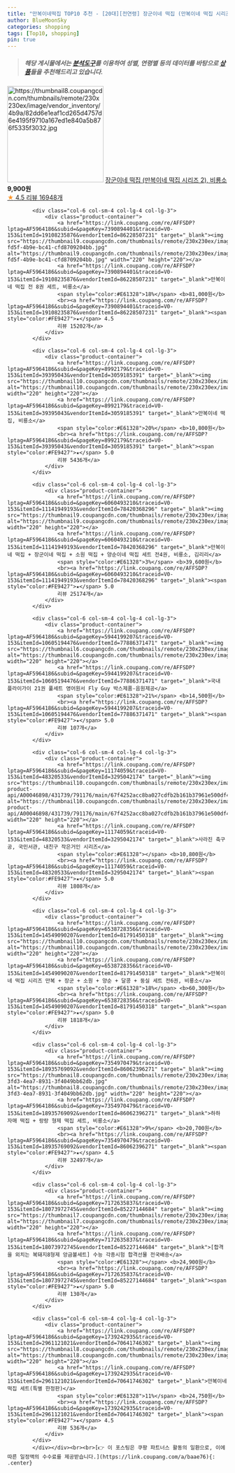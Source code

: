 ```yaml
---
title: "만복이네떡집 TOP10 추천 - [20대][전연령] 장군이네 떡집 (만복이네 떡집 시리즈 2), 비룡소"
author: BlueMoonSky
categories: shopping
tags: [Top10, shopping]
pin: true
---
```


> ##### 해당 게시물에서는 [**분석도구**](https://itemscout.io/)를 이용하여 **성별**, **연령별** 등의 데이터를 바탕으로 [**상품**](https://link.coupang.com/a/baae76)들을 추천해드리고 있습니다.
<div class="container"><div class="row">
            <div class="col-6 col-sm-4 col-lg-4 col-lg-3">
                <div class="product-container">
                    <a href="https://link.coupang.com/re/AFFSDP?lptag=AF5964186&subid=&pageKey=7188121944&traceid=V0-153&itemId=18142771679&vendorItemId=86827221343" target="_blank"><img src="https://thumbnail8.coupangcdn.com/thumbnails/remote/230x230ex/image/vendor_inventory/4b9a/82dd6e1eaf1cd265d4757d6e4195f9710a167ed1e840a5b876f5335f3032.jpg" alt="https://thumbnail8.coupangcdn.com/thumbnails/remote/230x230ex/image/vendor_inventory/4b9a/82dd6e1eaf1cd265d4757d6e4195f9710a167ed1e840a5b876f5335f3032.jpg" width="220" height="220"></a>
                    <a href="https://link.coupang.com/re/AFFSDP?lptag=AF5964186&subid=&pageKey=7188121944&traceid=V0-153&itemId=18142771679&vendorItemId=86827221343" target="_blank">장군이네 떡집 (만복이네 떡집 시리즈 2), 비룡소</a>
                    <span style="color:#E61328"></span> <b>9,900원</b>
                    <br><a href="https://link.coupang.com/re/AFFSDP?lptag=AF5964186&subid=&pageKey=7188121944&traceid=V0-153&itemId=18142771679&vendorItemId=86827221343" target="_blank"><span style="color:#FE9427">★</span> 4.5
                    리뷰 16948개</a>
                </div>
            </div>
            
            <div class="col-6 col-sm-4 col-lg-4 col-lg-3">
                <div class="product-container">
                    <a href="https://link.coupang.com/re/AFFSDP?lptag=AF5964186&subid=&pageKey=7390894401&traceid=V0-153&itemId=19108235876&vendorItemId=86228507231" target="_blank"><img src="https://thumbnail9.coupangcdn.com/thumbnails/remote/230x230ex/image/retail/images/2023/06/09/17/7/f376e6b6-fd5f-4b9e-bc41-cfd8709204bb.jpg" alt="https://thumbnail9.coupangcdn.com/thumbnails/remote/230x230ex/image/retail/images/2023/06/09/17/7/f376e6b6-fd5f-4b9e-bc41-cfd8709204bb.jpg" width="220" height="220"></a>
                    <a href="https://link.coupang.com/re/AFFSDP?lptag=AF5964186&subid=&pageKey=7390894401&traceid=V0-153&itemId=19108235876&vendorItemId=86228507231" target="_blank">만복이네 떡집 전 8권 세트, 비룡소</a>
                    <span style="color:#E61328">18%</span> <b>81,000원</b>
                    <br><a href="https://link.coupang.com/re/AFFSDP?lptag=AF5964186&subid=&pageKey=7390894401&traceid=V0-153&itemId=19108235876&vendorItemId=86228507231" target="_blank"><span style="color:#FE9427">★</span> 4.5
                    리뷰 15202개</a>
                </div>
            </div>
            
            <div class="col-6 col-sm-4 col-lg-4 col-lg-3">
                <div class="product-container">
                    <a href="https://link.coupang.com/re/AFFSDP?lptag=AF5964186&subid=&pageKey=8992179&traceid=V0-153&itemId=39395043&vendorItemId=3059185391" target="_blank"><img src="https://thumbnail10.coupangcdn.com/thumbnails/remote/230x230ex/image/vendor_inventory/d083/8459119574a903d7b467de5932d2301e37c0a2c63139f778a8d359ee9f96.jpg" alt="https://thumbnail10.coupangcdn.com/thumbnails/remote/230x230ex/image/vendor_inventory/d083/8459119574a903d7b467de5932d2301e37c0a2c63139f778a8d359ee9f96.jpg" width="220" height="220"></a>
                    <a href="https://link.coupang.com/re/AFFSDP?lptag=AF5964186&subid=&pageKey=8992179&traceid=V0-153&itemId=39395043&vendorItemId=3059185391" target="_blank">만복이네 떡집, 비룡소</a>
                    <span style="color:#E61328">20%</span> <b>10,800원</b>
                    <br><a href="https://link.coupang.com/re/AFFSDP?lptag=AF5964186&subid=&pageKey=8992179&traceid=V0-153&itemId=39395043&vendorItemId=3059185391" target="_blank"><span style="color:#FE9427">★</span> 5.0
                    리뷰 5436개</a>
                </div>
            </div>
            
            <div class="col-6 col-sm-4 col-lg-4 col-lg-3">
                <div class="product-container">
                    <a href="https://link.coupang.com/re/AFFSDP?lptag=AF5964186&subid=&pageKey=6060493210&traceid=V0-153&itemId=11141949193&vendorItemId=78420368296" target="_blank"><img src="https://thumbnail9.coupangcdn.com/thumbnails/remote/230x230ex/image/rs_quotation_api/kqst7bzd/6931786d2ac540a1b95c5b064717df98.jpg" alt="https://thumbnail9.coupangcdn.com/thumbnails/remote/230x230ex/image/rs_quotation_api/kqst7bzd/6931786d2ac540a1b95c5b064717df98.jpg" width="220" height="220"></a>
                    <a href="https://link.coupang.com/re/AFFSDP?lptag=AF5964186&subid=&pageKey=6060493210&traceid=V0-153&itemId=11141949193&vendorItemId=78420368296" target="_blank">만복이네 떡집 + 장군이네 떡집 + 소원 떡집 + 양순이네 떡집 세트 전4권, 비룡소, 김리리</a>
                    <span style="color:#E61328">3%</span> <b>39,600원</b>
                    <br><a href="https://link.coupang.com/re/AFFSDP?lptag=AF5964186&subid=&pageKey=6060493210&traceid=V0-153&itemId=11141949193&vendorItemId=78420368296" target="_blank"><span style="color:#FE9427">★</span> 5.0
                    리뷰 25174개</a>
                </div>
            </div>
            
            <div class="col-6 col-sm-4 col-lg-4 col-lg-3">
                <div class="product-container">
                    <a href="https://link.coupang.com/re/AFFSDP?lptag=AF5964186&subid=&pageKey=5944199207&traceid=V0-153&itemId=10605194476&vendorItemId=77886371471" target="_blank"><img src="https://thumbnail6.coupangcdn.com/thumbnails/remote/230x230ex/image/vendor_inventory/beac/20eab756978fcdc8e5d161eeb7a69dc190f8fd5d1997359d298081690cc8.jpg" alt="https://thumbnail6.coupangcdn.com/thumbnails/remote/230x230ex/image/vendor_inventory/beac/20eab756978fcdc8e5d161eeb7a69dc190f8fd5d1997359d298081690cc8.jpg" width="220" height="220"></a>
                    <a href="https://link.coupang.com/re/AFFSDP?lptag=AF5964186&subid=&pageKey=5944199207&traceid=V0-153&itemId=10605194476&vendorItemId=77886371471" target="_blank">국내 플라이가이 21권 풀세트 영어원서 Fly Guy 박스제품-음원제공</a>
                    <span style="color:#E61328">21%</span> <b>14,500원</b>
                    <br><a href="https://link.coupang.com/re/AFFSDP?lptag=AF5964186&subid=&pageKey=5944199207&traceid=V0-153&itemId=10605194476&vendorItemId=77886371471" target="_blank"><span style="color:#FE9427">★</span> 5.0
                    리뷰 107개</a>
                </div>
            </div>
            
            <div class="col-6 col-sm-4 col-lg-4 col-lg-3">
                <div class="product-container">
                    <a href="https://link.coupang.com/re/AFFSDP?lptag=AF5964186&subid=&pageKey=11174059&traceid=V0-153&itemId=48320533&vendorItemId=3295042174" target="_blank"><img src="https://thumbnail10.coupangcdn.com/thumbnails/remote/230x230ex/image/retail-product-api/A00046898/431739/791176/main/67f4252acc8ba027cdfb2b161b37961e500df4fc8ea9e50a572b23c6d853ce8e.jpg" alt="https://thumbnail10.coupangcdn.com/thumbnails/remote/230x230ex/image/retail-product-api/A00046898/431739/791176/main/67f4252acc8ba027cdfb2b161b37961e500df4fc8ea9e50a572b23c6d853ce8e.jpg" width="220" height="220"></a>
                    <a href="https://link.coupang.com/re/AFFSDP?lptag=AF5964186&subid=&pageKey=11174059&traceid=V0-153&itemId=48320533&vendorItemId=3295042174" target="_blank">사라진 축구공, 국민서관, 내친구 작은거인 시리즈</a>
                    <span style="color:#E61328"></span> <b>10,800원</b>
                    <br><a href="https://link.coupang.com/re/AFFSDP?lptag=AF5964186&subid=&pageKey=11174059&traceid=V0-153&itemId=48320533&vendorItemId=3295042174" target="_blank"><span style="color:#FE9427">★</span> 5.0
                    리뷰 1808개</a>
                </div>
            </div>
            
            <div class="col-6 col-sm-4 col-lg-4 col-lg-3">
                <div class="product-container">
                    <a href="https://link.coupang.com/re/AFFSDP?lptag=AF5964186&subid=&pageKey=6538728356&traceid=V0-153&itemId=14549090207&vendorItemId=81791450318" target="_blank"><img src="https://thumbnail10.coupangcdn.com/thumbnails/remote/230x230ex/image/rs_quotation_api/0u6teyfl/6d1fe9f172bd408ab96f877a0fd35580.jpg" alt="https://thumbnail10.coupangcdn.com/thumbnails/remote/230x230ex/image/rs_quotation_api/0u6teyfl/6d1fe9f172bd408ab96f877a0fd35580.jpg" width="220" height="220"></a>
                    <a href="https://link.coupang.com/re/AFFSDP?lptag=AF5964186&subid=&pageKey=6538728356&traceid=V0-153&itemId=14549090207&vendorItemId=81791450318" target="_blank">만복이네 떡집 시리즈 만복 + 장군 + 소원 + 양순 + 달콩 + 둥실 세트 전6권, 비룡소</a>
                    <span style="color:#E61328">18%</span> <b>60,300원</b>
                    <br><a href="https://link.coupang.com/re/AFFSDP?lptag=AF5964186&subid=&pageKey=6538728356&traceid=V0-153&itemId=14549090207&vendorItemId=81791450318" target="_blank"><span style="color:#FE9427">★</span> 5.0
                    리뷰 1818개</a>
                </div>
            </div>
            
            <div class="col-6 col-sm-4 col-lg-4 col-lg-3">
                <div class="product-container">
                    <a href="https://link.coupang.com/re/AFFSDP?lptag=AF5964186&subid=&pageKey=7354970479&traceid=V0-153&itemId=18935769092&vendorItemId=86062396271" target="_blank"><img src="https://thumbnail8.coupangcdn.com/thumbnails/remote/230x230ex/image/retail/images/2023/05/24/9/4/2aac13d2-3fd3-4ea7-8931-3f4049bb62db.jpg" alt="https://thumbnail8.coupangcdn.com/thumbnails/remote/230x230ex/image/retail/images/2023/05/24/9/4/2aac13d2-3fd3-4ea7-8931-3f4049bb62db.jpg" width="220" height="220"></a>
                    <a href="https://link.coupang.com/re/AFFSDP?lptag=AF5964186&subid=&pageKey=7354970479&traceid=V0-153&itemId=18935769092&vendorItemId=86062396271" target="_blank">하하 자매 떡집 + 랑랑 형제 떡집 세트, 비룡소</a>
                    <span style="color:#E61328">9%</span> <b>20,700원</b>
                    <br><a href="https://link.coupang.com/re/AFFSDP?lptag=AF5964186&subid=&pageKey=7354970479&traceid=V0-153&itemId=18935769092&vendorItemId=86062396271" target="_blank"><span style="color:#FE9427">★</span> 4.5
                    리뷰 32497개</a>
                </div>
            </div>
            
            <div class="col-6 col-sm-4 col-lg-4 col-lg-3">
                <div class="product-container">
                    <a href="https://link.coupang.com/re/AFFSDP?lptag=AF5964186&subid=&pageKey=7172635837&traceid=V0-153&itemId=18073972745&vendorItemId=85227144684" target="_blank"><img src="https://thumbnail7.coupangcdn.com/thumbnails/remote/230x230ex/image/vendor_inventory/8061/7476b0aa8ddd12389ca752aa14ad8e32d5e1834f6747ff0aceddea94db1c.jpeg" alt="https://thumbnail7.coupangcdn.com/thumbnails/remote/230x230ex/image/vendor_inventory/8061/7476b0aa8ddd12389ca752aa14ad8e32d5e1834f6747ff0aceddea94db1c.jpeg" width="220" height="220"></a>
                    <a href="https://link.coupang.com/re/AFFSDP?lptag=AF5964186&subid=&pageKey=7172635837&traceid=V0-153&itemId=18073972745&vendorItemId=85227144684" target="_blank">[합격을 외치는 복돼지8형제 앙금볼세트] 수능 각종시험 합격선물 전국배송</a>
                    <span style="color:#E61328"></span> <b>24,900원</b>
                    <br><a href="https://link.coupang.com/re/AFFSDP?lptag=AF5964186&subid=&pageKey=7172635837&traceid=V0-153&itemId=18073972745&vendorItemId=85227144684" target="_blank"><span style="color:#FE9427">★</span> 5.0
                    리뷰 130개</a>
                </div>
            </div>
            
            <div class="col-6 col-sm-4 col-lg-4 col-lg-3">
                <div class="product-container">
                    <a href="https://link.coupang.com/re/AFFSDP?lptag=AF5964186&subid=&pageKey=1739242935&traceid=V0-153&itemId=2961121021&vendorItemId=70641746302" target="_blank"><img src="https://thumbnail8.coupangcdn.com/thumbnails/remote/230x230ex/image/vendor_inventory/e9cf/f76ad9b5995b27cf33344cc3efc97b4fd12a91ad6642a2a4abb480e2d9bd.jpg" alt="https://thumbnail8.coupangcdn.com/thumbnails/remote/230x230ex/image/vendor_inventory/e9cf/f76ad9b5995b27cf33344cc3efc97b4fd12a91ad6642a2a4abb480e2d9bd.jpg" width="220" height="220"></a>
                    <a href="https://link.coupang.com/re/AFFSDP?lptag=AF5964186&subid=&pageKey=1739242935&traceid=V0-153&itemId=2961121021&vendorItemId=70641746302" target="_blank">만복이네 떡집 세트(특별 한정판)</a>
                    <span style="color:#E61328">11%</span> <b>24,750원</b>
                    <br><a href="https://link.coupang.com/re/AFFSDP?lptag=AF5964186&subid=&pageKey=1739242935&traceid=V0-153&itemId=2961121021&vendorItemId=70641746302" target="_blank"><span style="color:#FE9427">★</span> 4.5
                    리뷰 536개</a>
                </div>
            </div>
            </div></div><br><br>[👉 이 포스팅은 쿠팡 파트너스 활동의 일환으로, 이에 따른 일정액의 수수료를 제공받습니다.](https://link.coupang.com/a/baae76){: .center}